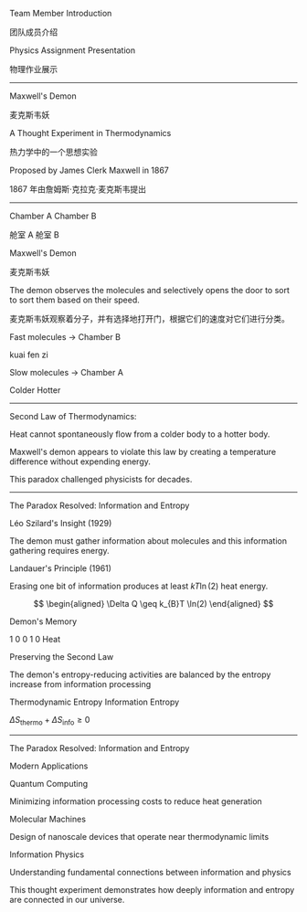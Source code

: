Team Member Introduction

团队成员介绍

Physics Assignment Presentation

物理作业展示

---

Maxwell's Demon

麦克斯韦妖

A Thought Experiment in Thermodynamics

热力学中的一个思想实验

Proposed by James Clerk Maxwell in 1867

1867 年由詹姆斯·克拉克·麦克斯韦提出

---

Chamber A       Chamber B

舱室 A       舱室 B

Maxwell's Demon

麦克斯韦妖

The demon observes the molecules and selectively opens the door to sort to sort them based on their speed.

麦克斯韦妖观察着分子，并有选择地打开门，根据它们的速度对它们进行分类。

Fast molecules $\to$ Chamber B

kuai fen zi

Slow molecules $\to$ Chamber A

Colder Hotter

---

Second Law of Thermodynamics:

Heat cannot spontaneously flow from a colder body to a hotter body.

Maxwell's demon appears to violate this law by creating a temperature difference without expending energy.

This paradox challenged physicists for decades.

---

The Paradox Resolved: Information and Entropy

Léo Szilard's Insight (1929)

The demon must gather information about molecules and this information gathering requires energy.

Landauer's Principle (1961)

Erasing one bit of information produces at least $kT\ln (2)$ heat energy.

$$
\begin{aligned}
\Delta Q \geq k_{B}T \ln(2)
\end{aligned}
$$

Demon's Memory

1 0 0 1 0 Heat

Preserving the Second Law

The demon's entropy-reducing activities are balanced by the entropy increase from information processing 

Thermodynamic Entropy      Information Entropy

$\Delta S_{\text{thermo}}+\Delta S_{\text{info}}\geq 0$

---

The Paradox Resolved: Information and Entropy

Modern Applications

Quantum Computing

Minimizing information processing costs to reduce heat generation

Molecular Machines

Design of nanoscale devices that operate near thermodynamic limits

Information Physics

Understanding fundamental connections between information and physics

This thought experiment demonstrates how deeply information and entropy are connected in our universe.
